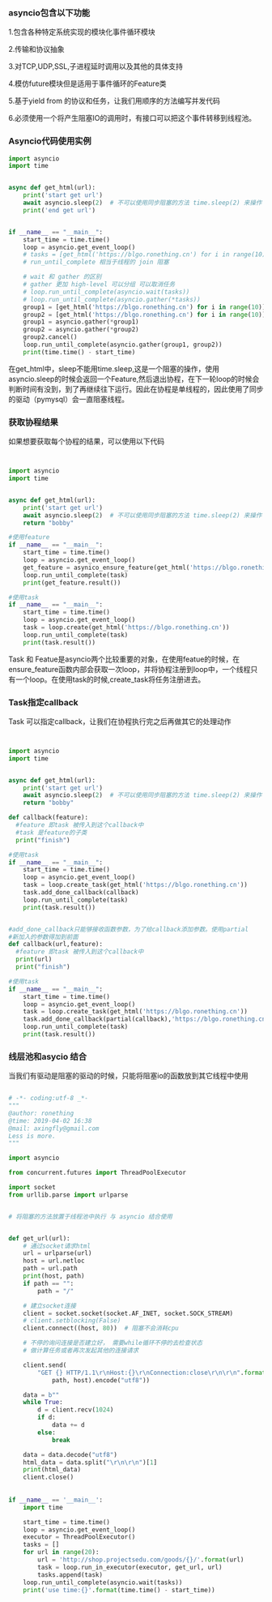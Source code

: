 ### asyncio包含以下功能

1.包含各种特定系统实现的模块化事件循环模块

2.传输和协议抽象

3.对TCP,UDP,SSL,子进程延时调用以及其他的具体支持

4.模仿future模块但是适用于事件循环的Feature类

5.基于yield from 的协议和任务，让我们用顺序的方法编写并发代码

6.必须使用一个将产生阻塞IO的调用时，有接口可以把这个事件转移到线程池。

### Asyncio代码使用实例
```python
import asyncio
import time


async def get_html(url):
    print('start get url')
    await asyncio.sleep(2)  # 不可以使用同步阻塞的方法 time.sleep(2) 来操作
    print('end get url')


if __name__ == "__main__":
    start_time = time.time()
    loop = asyncio.get_event_loop()
    # tasks = [get_html('https://blgo.ronething.cn') for i in range(10)]
    # run_until_complete 相当于线程的 join 阻塞

    # wait 和 gather 的区别
    # gather 更加 high-level 可以分组 可以取消任务
    # loop.run_until_complete(asyncio.wait(tasks))
    # loop.run_until_complete(asyncio.gather(*tasks))
    group1 = [get_html('https://blgo.ronething.cn') for i in range(10)]
    group2 = [get_html('https://blgo.ronething.cn') for i in range(10)]
    group1 = asyncio.gather(*group1)
    group2 = asyncio.gather(*group2)
    group2.cancel()
    loop.run_until_complete(asyncio.gather(group1, group2))
    print(time.time() - start_time)
```


在get_html中，sleep不能用time.sleep,这是一个阻塞的操作，使用asyncio.sleep的时候会返回一个Feature,然后退出协程，在下一轮loop的时候会判断时间有没到，到了再继续往下运行。因此在协程是单线程的，因此使用了同步的驱动（pymysql）会一直阻塞线程。

### 获取协程结果
如果想要获取每个协程的结果，可以使用以下代码
```python


import asyncio
import time


async def get_html(url):
    print('start get url')
    await asyncio.sleep(2)  # 不可以使用同步阻塞的方法 time.sleep(2) 来操作
    return "bobby"

#使用feature
if __name__ == "__main__":
    start_time = time.time()
    loop = asyncio.get_event_loop()
    get_feature = asynico_ensure_feature(get_html('https://blgo.ronething.cn'))
    loop.run_until_complete(task)
    print(get_feature.result())

#使用task
if __name__ == "__main__":
    start_time = time.time()
    loop = asyncio.get_event_loop()
    task = loop.create(get_html('https://blgo.ronething.cn'))
    loop.run_until_complete(task)
    print(task.result())
 ```       
        

Task 和 Featue是asyncio两个比较重要的对象，在使用featue的时候，在ensure_feature函数内部会获取一次loop，并将协程注册到loop中，一个线程只有一个loop。在使用task的时候,create_task将任务注册进去。

### Task指定callback
Task 可以指定callback，让我们在协程执行完之后再做其它的处理动作
```python


import asyncio
import time


async def get_html(url):
    print('start get url')
    await asyncio.sleep(2)  # 不可以使用同步阻塞的方法 time.sleep(2) 来操作
    return "bobby"

def callback(feature):
  #feature 即task 被传入到这个callback中
  #task 是feature的子类
  print("finish")

#使用task
if __name__ == "__main__":
    start_time = time.time()
    loop = asyncio.get_event_loop()
    task = loop.create_task(get_html('https://blgo.ronething.cn'))
    task.add_done_callback(callback)
    loop.run_until_complete(task)
    print(task.result())


#add_done_callback只能够接收函数参数，为了给callback添加参数。使用partial
#新加入的参数得加到前面
def callback(url,feature):
  #feature 即task 被传入到这个callback中
  print(url)
  print("finish")

#使用task
if __name__ == "__main__":
    start_time = time.time()
    loop = asyncio.get_event_loop()
    task = loop.create_task(get_html('https://blgo.ronething.cn'))
    task.add_done_callback(partial(callback),'https://blgo.ronething.cn')
    loop.run_until_complete(task)
    print(task.result())
```

### 线层池和asycio 结合
当我们有驱动是阻塞的驱动的时候，只能将阻塞io的函数放到其它线程中使用

```python

# -*- coding:utf-8 _*-  
""" 
@author: ronething 
@time: 2019-04-02 16:38 
@mail: axingfly@gmail.com
Less is more.
"""

import asyncio

from concurrent.futures import ThreadPoolExecutor

import socket
from urllib.parse import urlparse


# 将阻塞的方法放置于线程池中执行 与 asyncio 结合使用


def get_url(url):
    # 通过socket请求html
    url = urlparse(url)
    host = url.netloc
    path = url.path
    print(host, path)
    if path == "":
        path = "/"

    # 建立socket连接
    client = socket.socket(socket.AF_INET, socket.SOCK_STREAM)
    # client.setblocking(False)
    client.connect((host, 80))  # 阻塞不会消耗cpu

    # 不停的询问连接是否建立好， 需要while循环不停的去检查状态
    # 做计算任务或者再次发起其他的连接请求

    client.send(
        "GET {} HTTP/1.1\r\nHost:{}\r\nConnection:close\r\n\r\n".format(
            path, host).encode("utf8"))

    data = b""
    while True:
        d = client.recv(1024)
        if d:
            data += d
        else:
            break

    data = data.decode("utf8")
    html_data = data.split("\r\n\r\n")[1]
    print(html_data)
    client.close()
    
    
if __name__ == '__main__':
    import time

    start_time = time.time()
    loop = asyncio.get_event_loop()
    executor = ThreadPoolExecutor()
    tasks = []
    for url in range(20):
        url = 'http://shop.projectsedu.com/goods/{}/'.format(url)
        task = loop.run_in_executor(executor, get_url, url)
        tasks.append(task)
    loop.run_until_complete(asyncio.wait(tasks))
    print('use time:{}'.format(time.time() - start_time))
```

